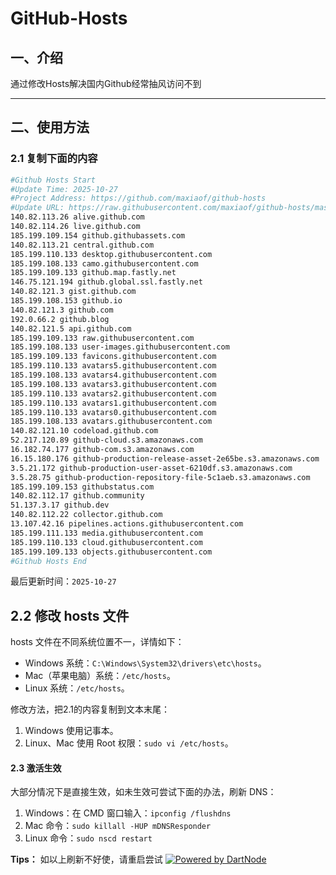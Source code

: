 # GitHub-Hosts

## 一、介绍
通过修改Hosts解决国内Github经常抽风访问不到

---

## 二、使用方法

### 2.1 复制下面的内容
```bash
#Github Hosts Start
#Update Time: 2025-10-27
#Project Address: https://github.com/maxiaof/github-hosts
#Update URL: https://raw.githubusercontent.com/maxiaof/github-hosts/master/hosts
140.82.113.26 alive.github.com
140.82.114.26 live.github.com
185.199.109.154 github.githubassets.com
140.82.113.21 central.github.com
185.199.110.133 desktop.githubusercontent.com
185.199.108.133 camo.githubusercontent.com
185.199.109.133 github.map.fastly.net
146.75.121.194 github.global.ssl.fastly.net
140.82.121.3 gist.github.com
185.199.108.153 github.io
140.82.121.3 github.com
192.0.66.2 github.blog
140.82.121.5 api.github.com
185.199.109.133 raw.githubusercontent.com
185.199.108.133 user-images.githubusercontent.com
185.199.109.133 favicons.githubusercontent.com
185.199.110.133 avatars5.githubusercontent.com
185.199.108.133 avatars4.githubusercontent.com
185.199.108.133 avatars3.githubusercontent.com
185.199.110.133 avatars2.githubusercontent.com
185.199.110.133 avatars1.githubusercontent.com
185.199.110.133 avatars0.githubusercontent.com
185.199.108.133 avatars.githubusercontent.com
140.82.121.10 codeload.github.com
52.217.120.89 github-cloud.s3.amazonaws.com
16.182.74.177 github-com.s3.amazonaws.com
16.15.180.176 github-production-release-asset-2e65be.s3.amazonaws.com
3.5.21.172 github-production-user-asset-6210df.s3.amazonaws.com
3.5.28.75 github-production-repository-file-5c1aeb.s3.amazonaws.com
185.199.109.153 githubstatus.com
140.82.112.17 github.community
51.137.3.17 github.dev
140.82.112.22 collector.github.com
13.107.42.16 pipelines.actions.githubusercontent.com
185.199.111.133 media.githubusercontent.com
185.199.110.133 cloud.githubusercontent.com
185.199.109.133 objects.githubusercontent.com
#Github Hosts End

```
最后更新时间：`2025-10-27`

## 2.2 修改 hosts 文件
hosts 文件在不同系统位置不一，详情如下：
- Windows 系统：`C:\Windows\System32\drivers\etc\hosts`。
- Mac（苹果电脑）系统：`/etc/hosts`。
- Linux 系统：`/etc/hosts`。

修改方法，把2.1的内容复制到文本末尾：

1. Windows 使用记事本。
2. Linux、Mac 使用 Root 权限：`sudo vi /etc/hosts`。

#### 2.3 激活生效
大部分情况下是直接生效，如未生效可尝试下面的办法，刷新 DNS：

1. Windows：在 CMD 窗口输入：`ipconfig /flushdns`
2. Mac 命令：`sudo killall -HUP mDNSResponder`
3. Linux 命令：`sudo nscd restart`

**Tips：** 如以上刷新不好使，请重启尝试
[![Powered by DartNode](https://dartnode.com/branding/DN-Open-Source-sm.png)](https://dartnode.com "Powered by DartNode - Free VPS for Open Source")
